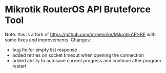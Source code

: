 # Mikrotik RouterOS API Bruteforce Tool
Note: this is a fork of https://github.com/mrhenrike/MikrotikAPI-BF with some fixes and improvements. Changes:
* bug fix for empty list response
* added retries on socket timeout when opening the connection
* added ability to autosave current progress and continue after program restart 